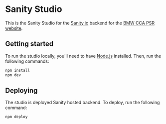 # Sanity Studio

This is the Sanity Studio for the [Sanity.io](https://www.sanity.io/) backend for the [BMW CCA PSR website](https://bmw-club-psr.org/).

## Getting started
To run the studio locally, you'll need to have [Node.js](https://nodejs.org/) installed. Then, run the following commands:

```bash
npm install
npm dev
```

## Deploying
The studio is deployed Sanity hosted backend. To deploy, run the following command:

```bash
npm deploy
```
